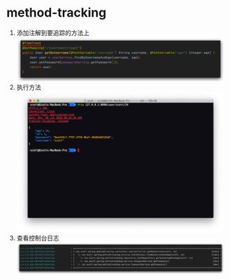 # method-tracking
1. 添加注解到要追踪的方法上
    ![添加注解到要追踪的方法上](./src/main/resources/images/annotation.png)
2. 执行方法
    ![执行方法](./src/main/resources/images/execute.png)
3. 查看控制台日志
    ![查看控制台日志](./src/main/resources/images/logs.png)